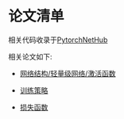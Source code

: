 # 论文清单

相关代码收录于[PytorchNetHub](https://github.com/bobo0810/PytorchNetHub)

相关论文如下:

- [网络结构/轻量级网络/激活函数](NetworkStructure.md)

- [训练策略](TrainStrategy.md)

- [损失函数](LossFunction.md)



